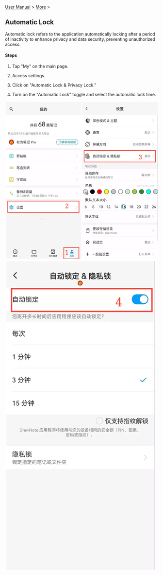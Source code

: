 [User Manual](/dragonnest/drawnote/manual/en) > [More](/dragonnest/drawnote/manual/en/more) >

Automatic Lock
---
Automatic lock refers to the application automatically locking after a period of inactivity to enhance privacy and data security, preventing unauthorized access.

#### Steps

1. Tap "My" on the main page.

2. Access settings.

3. Click on "Automatic Lock & Privacy Lock."

4. Turn on the "Automatic Lock" toggle and select the automatic lock time.

![Automatic Locking 1](imgs/automatic_locking1.png)
![Automatic Locking 2](imgs/automatic_locking2.png)